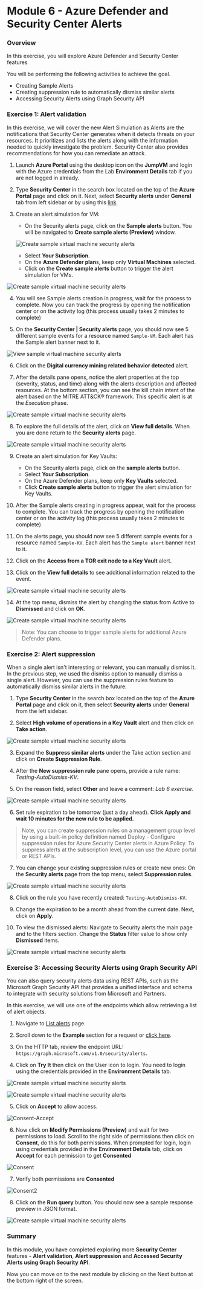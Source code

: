 # Module 6 - Azure Defender and Security Center Alerts

### Overview

In this exercise, you will explore Azure Defender and Security Center features

You will be performing the following activities to achieve the goal.

* Creating Sample Alerts
* Creating suppression rule to automatically dismiss similar alerts
* Accessing Security Alerts using Graph Security API

### Exercise 1: Alert validation

In this exercise, we will cover the new Alert Simulation as Alerts are the notifications that Security Center generates when it detects threats on your resources. It prioritizes and lists the alerts along with the information needed to quickly investigate the problem. Security Center also provides recommendations for how you can remediate an attack.

1.	Launch **Azure Portal** using the desktop icon on the **JumpVM** and login with the Azure credentials from the Lab **Environment Details** tab if you are not logged in already.

2.	Type **Security Center** in the search box located on the top of the **Azure Portal** page and click on it. Next, select **Security alerts** under **General** tab from left sidebar or by using this [link](https://portal.azure.com/?feature.argsecurityalerts=true&feature.customportal=false#blade/Microsoft_Azure_Security/SecurityMenuBlade/7)

3.	Create an alert simulation for VM:
    - On the Security alerts page, click on the **Sample alerts** button. You will be navigated to **Create sample alerts (Preview)** window.
    
    ![Create sample virtual machine security alerts](../Images/SampleAlerts.png)
    
    - Select **Your Subscription**.
    - On the **Azure Defender plan**s, keep only **Virtual Machines** selected.
    - Click on the **Create sample alerts** button to trigger the alert simulation for VMs.

![Create sample virtual machine security alerts](../Images/asc-create-sample-security-alerts-vm.gif?raw=true)

4.	You will see Sample alerts creation in progress, wait for the process to complete. Now you can track the progress by opening the notification center or on the activity log (this process usually takes 2 minutes to complete)

5.	On the **Security Center | Security alerts** page, you should now see 5 different sample events for a resource named `Sample-VM`. Each alert has the Sample alert banner next to it.

![View sample virtual machine security alerts](../Images/asc-view-sample-security-alerts-vm.gif?raw=true)

6.	Click on the **Digital currency mining related behavior detected** alert.

7.	After the details pane opens, notice the alert properties at the top (severity, status, and time) along with the alerts description and affected resources. At the bottom section, you can see the kill chain intent of the alert based on the MITRE ATT&CK® framework. This specific alert is at the *Execution* phase.

![Create sample virtual machine security alerts](../Images/Alert-Description.png)

8.	To explore the full details of the alert, click on **View full details**. When you are done return to the **Security alerts** page.

![Create sample virtual machine security alerts](../Images/Alert-Description-Details.png)

9.	Create an alert simulation for Key Vaults:
    - On the Security alerts page, click on the **sample alerts** button.
    - Select **Your Subscription**.
    - On the Azure Defender plans, keep only **Key Vaults** selected.
    - Click **Create sample alerts** button to trigger the alert simulation for Key Vaults.
    
10.	After the Sample alerts creating in progress appear, wait for the process to complete. You can track the progress by opening the notification center or on the activity log (this process usually takes 2 minutes to complete)

11.	On the alerts page, you should now see 5 different sample events for a resource named `Sample-KV`. Each alert has the `Sample alert` banner next to it.

12.	Click on the **Access from a TOR exit node to a Key Vault** alert.

13.	Click on the **View full details** to see additional information related to the event.

![Create sample virtual machine security alerts](../Images/TOR-exit-node.png)

14.	At the top menu, dismiss the alert by changing the status from Active to **Dismissed** and click on **OK**.

![Create sample virtual machine security alerts](../Images/TOR-alert-dismiss.png)

> Note: You can choose to trigger sample alerts for additional Azure Defender plans.

### Exercise 2: Alert suppression

When a single alert isn't interesting or relevant, you can manually dismiss it.
In the previous step, we used the dismiss option to manually dismiss a single alert. However, you can use the suppression rules feature to automatically dismiss similar alerts in the future.

1.	Type **Security Center** in the search box located on the top of the **Azure Portal** page and click on it, then select **Security alerts** under **General** from the left sidebar.

2.	Select **High volume of operations in a Key Vault** alert and then click on **Take action**.

![Create sample virtual machine security alerts](../Images/Highvolume-Alert-Description-.png)

3.	Expand the **Suppress similar alerts** under the Take action section and click on **Create Suppression Rule**.

4.	After the **New suppression rule** pane opens, provide a rule name: *Testing-AutoDismiss-KV*.

5.	On the reason field, select **Other** and leave a comment: *Lab 6 exercise*.

![Create sample virtual machine security alerts](../Images/Create-Suppression-Rule.png)

6.	Set rule expiration to be tomorrow (just a day ahead). **Click Apply and wait 10 minutes for the new rule to be applied.**

> Note, you can create suppression rules on a management group level by using a built-in policy definition named Deploy - Configure suppression rules for Azure Security Center alerts in Azure Policy. To suppress alerts at the subscription level, you can use the Azure portal or REST APIs.

7. You can change your existing suppression rules or create new ones: On the **Security alerts** page from the top menu, select **Suppression rules**. 

![Create sample virtual machine security alerts](../Images/alert-suppression.png)

8. Click on the rule you have recently created: `Testing-AutoDismiss-KV`.

9. Change the expiration to be a month ahead from the current date. Next, click on **Apply**.

10. To view the dismissed alerts: Navigate to Security alerts the main page and to the filters section. Change the **Status** filter value to show only **Dismissed** items.

![Create sample virtual machine security alerts](../Images/suppression-filter-options.png)

### Exercise 3: Accessing Security Alerts using Graph Security API

You can also query security alerts data using REST APIs, such as the Microsoft Graph Security API that provides a unified interface and schema to integrate with security solutions from Microsoft and Partners.

In this exercise, we will use one of the endpoints which allow retrieving a list of alert objects.

1.	Navigate to [List alerts](https://docs.microsoft.com/en-us/graph/api/alert-list?view=graph-rest-1.0) page.

2.	Scroll down to the **Example** section for a request or [click here](https://docs.microsoft.com/en-us/graph/api/alert-list?view=graph-rest-1.0&tabs=http#example).

3.	On the HTTP tab, review the endpoint URL: `https://graph.microsoft.com/v1.0/security/alerts`.

4.	Click on **Try It** then click on the User icon to login. You need to login using the credentials provided in the **Environment Details** tab.

![Create sample virtual machine security alerts](../Images/rest-tryit.png)

![Create sample virtual machine security alerts](../Images/rest-execute-login.png)

5.  Click on **Accept** to allow access.

![Consent-Accept](../Images/consent-accept.png)

6.  Now click on **Modify Permissions (Preview)** and wait for two permissions to load. Scroll to the right side of permissions then click on **Consent**, do this for both permissions. When prompted for login, login using credentials provided in the **Environment Details** tab, click on **Accept** for each permission to get **Consented**

![Consent](../Images/consent.png)

7.  Verify both permissions are **Consented**

![Consent2](../Images/consent2.png)

8.	Click on the **Run query** button. You should now see a sample response preview in JSON format.

![Create sample virtual machine security alerts](../Images/get.png)

### Summary

In this module, you have completed exploring more **Security Center** features - **Alert validation**, **Alert suppression** and **Accessed Security Alerts using Graph Security API**.

Now you can move on to the next module by clicking on the Next button at the bottom right of the screen.
